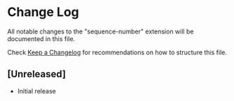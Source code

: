 # Change Log

All notable changes to the "sequence-number" extension will be documented in this file.

Check [Keep a Changelog](http://keepachangelog.com/) for recommendations on how to structure this file.

## [Unreleased]

- Initial release